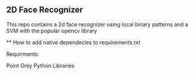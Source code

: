 ## 2D Face Recognizer

This repo contains a 2d face recognizer using local binary patterns and a SVM with the popular opencv library

** How to add native dependecies to requirements.txt

Requirments:

Point Grey Python Libraries